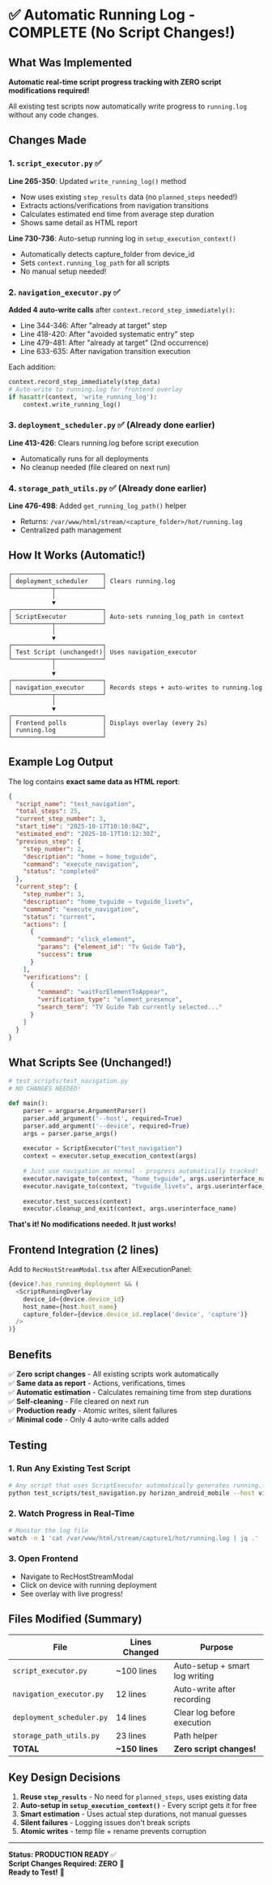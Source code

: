 # ✅ Automatic Running Log - COMPLETE (No Script Changes!)

## What Was Implemented

**Automatic real-time script progress tracking with ZERO script modifications required!**

All existing test scripts now automatically write progress to `running.log` without any code changes.

## Changes Made

### 1. **`script_executor.py`** ✅

**Line 265-350**: Updated `write_running_log()` method
- Now uses existing `step_results` data (no `planned_steps` needed!)
- Extracts actions/verifications from navigation transitions
- Calculates estimated end time from average step duration
- Shows same detail as HTML report

**Line 730-736**: Auto-setup running log in `setup_execution_context()`
- Automatically detects capture_folder from device_id
- Sets `context.running_log_path` for all scripts
- No manual setup needed!

### 2. **`navigation_executor.py`** ✅

**Added 4 auto-write calls** after `context.record_step_immediately()`:
- Line 344-346: After "already at target" step
- Line 418-420: After "avoided systematic entry" step  
- Line 479-481: After "already at target" (2nd occurrence)
- Line 633-635: After navigation transition execution

Each addition:
```python
context.record_step_immediately(step_data)
# Auto-write to running.log for frontend overlay
if hasattr(context, 'write_running_log'):
    context.write_running_log()
```

### 3. **`deployment_scheduler.py`** ✅ (Already done earlier)

**Line 413-426**: Clears running.log before script execution
- Automatically runs for all deployments
- No cleanup needed (file cleared on next run)

### 4. **`storage_path_utils.py`** ✅ (Already done earlier)

**Line 476-498**: Added `get_running_log_path()` helper
- Returns: `/var/www/html/stream/<capture_folder>/hot/running.log`
- Centralized path management

## How It Works (Automatic!)

```
┌─────────────────────────┐
│ deployment_scheduler    │ Clears running.log
└───────────┬─────────────┘
            │
            ▼
┌─────────────────────────┐
│ ScriptExecutor          │ Auto-sets running_log_path in context
└───────────┬─────────────┘
            │
            ▼
┌─────────────────────────┐
│ Test Script (unchanged!)│ Uses navigation_executor
└───────────┬─────────────┘
            │
            ▼
┌─────────────────────────┐
│ navigation_executor     │ Records steps + auto-writes to running.log
└───────────┬─────────────┘
            │
            ▼
┌─────────────────────────┐
│ Frontend polls          │ Displays overlay (every 2s)
│ running.log             │
└─────────────────────────┘
```

## Example Log Output

The log contains **exact same data as HTML report**:

```json
{
  "script_name": "test_navigation",
  "total_steps": 25,
  "current_step_number": 3,
  "start_time": "2025-10-17T10:10:04Z",
  "estimated_end": "2025-10-17T10:12:30Z",
  "previous_step": {
    "step_number": 2,
    "description": "home → home_tvguide",
    "command": "execute_navigation",
    "status": "completed"
  },
  "current_step": {
    "step_number": 3,
    "description": "home_tvguide → tvguide_livetv",
    "command": "execute_navigation",
    "status": "current",
    "actions": [
      {
        "command": "click_element",
        "params": {"element_id": "Tv Guide Tab"},
        "success": true
      }
    ],
    "verifications": [
      {
        "command": "waitForElementToAppear",
        "verification_type": "element_presence",
        "search_term": "TV Guide Tab currently selected..."
      }
    ]
  }
}
```

## What Scripts See (Unchanged!)

```python
# test_scripts/test_navigation.py
# NO CHANGES NEEDED!

def main():
    parser = argparse.ArgumentParser()
    parser.add_argument('--host', required=True)
    parser.add_argument('--device', required=True)
    args = parser.parse_args()
    
    executor = ScriptExecutor("test_navigation")
    context = executor.setup_execution_context(args)
    
    # Just use navigation as normal - progress automatically tracked!
    executor.navigate_to(context, "home_tvguide", args.userinterface_name)
    executor.navigate_to(context, "tvguide_livetv", args.userinterface_name)
    
    executor.test_success(context)
    executor.cleanup_and_exit(context, args.userinterface_name)
```

**That's it! No modifications needed. It just works!**

## Frontend Integration (2 lines)

Add to `RecHostStreamModal.tsx` after AIExecutionPanel:

```typescript
{device?.has_running_deployment && (
  <ScriptRunningOverlay
    device_id={device.device_id}
    host_name={host.host_name}
    capture_folder={device.device_id.replace('device', 'capture')}
  />
)}
```

## Benefits

✅ **Zero script changes** - All existing scripts work automatically  
✅ **Same data as report** - Actions, verifications, times  
✅ **Automatic estimation** - Calculates remaining time from step durations  
✅ **Self-cleaning** - File cleared on next run  
✅ **Production ready** - Atomic writes, silent failures  
✅ **Minimal code** - Only 4 auto-write calls added  

## Testing

### 1. Run Any Existing Test Script

```bash
# Any script that uses ScriptExecutor automatically generates running.log!
python test_scripts/test_navigation.py horizon_android_mobile --host virtualhost1 --device device1
```

### 2. Watch Progress in Real-Time

```bash
# Monitor the log file
watch -n 1 'cat /var/www/html/stream/capture1/hot/running.log | jq .'
```

### 3. Open Frontend

- Navigate to RecHostStreamModal
- Click on device with running deployment
- See overlay with live progress!

## Files Modified (Summary)

| File | Lines Changed | Purpose |
|------|---------------|---------|
| `script_executor.py` | ~100 lines | Auto-setup + smart log writing |
| `navigation_executor.py` | 12 lines | Auto-write after recording |
| `deployment_scheduler.py` | 14 lines | Clear log before execution |
| `storage_path_utils.py` | 23 lines | Path helper |
| **TOTAL** | **~150 lines** | **Zero script changes!** |

## Key Design Decisions

1. **Reuse `step_results`** - No need for `planned_steps`, uses existing data
2. **Auto-setup in `setup_execution_context()`** - Every script gets it for free
3. **Smart estimation** - Uses actual step durations, not manual guesses
4. **Silent failures** - Logging issues don't break scripts
5. **Atomic writes** - temp file + rename prevents corruption

---

**Status: PRODUCTION READY** ✅  
**Script Changes Required: ZERO** 🎉  
**Ready to Test!** 🚀

